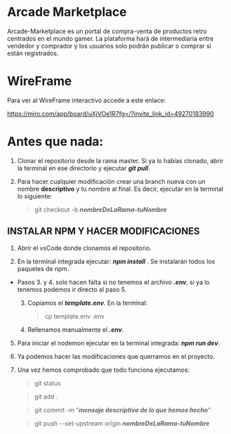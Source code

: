 # Arcade Marketplace

Arcade-Marketplace es un portal de compra-venta de productos retro centrados en el mundo gamer.
La plataforma hará de intermediaria entre vendedor y comprador y los usuarios solo podrán publicar o comprar si están registrados.

# WireFrame

Para ver al WireFrame interactivo accede a este enlace:

https://miro.com/app/board/uXjVOe1R7fg=/?invite_link_id=49270183990

# Antes que nada:

1.  Clonar el repositorio desde la rama master. Si ya lo habías clonado, abrir la terminal en ese directorio y ejecutar **_git pull_**.

2.  Para hacer cualquier modificación crear una branch nueva con un nombre **descriptivo** y tu nombre al final. Es decir, ejecutar en la terminal lo siguiente:

    > git checkout -b **_nombreDeLaRama-tuNombre_**

## INSTALAR NPM Y HACER MODIFICACIONES

1.  Abrir el vsCode donde clonamos el repositorio.

2.  En la terminal integrada ejecutar: **_npm install_** . Se instalarán todos los paquetes de npm.

- Pasos 3. y 4. solo hacen falta si no tenemos el archivo **_.env_**, si ya lo tenemos podemos ir directo al paso 5.

  3.  Copiamos el **_template.env_**. En la terminal:

      > cp template.env .env

  4.  Rellenamos manualmente el **_.env_**.

5.  Para iniciar el nodemon ejecutar en la terminal integrada: **_npm run dev_**.

6.  Ya podemos hacer las modificaciones que querramos en el proyecto.

7.  Una vez hemos comprobado que todo funciona ejecutamos:

    > git status

    > git add .

    > git commit -m "**_mensaje descriptivo de lo que hemos hecho_**"

    > git push --set-upstream origin **_nombreDeLaRama-tuNombre_**
